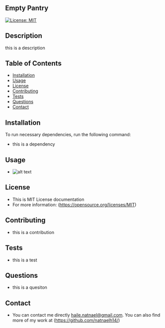 
## Empty Pantry
[![License: MIT](https://img.shields.io/badge/License-MIT-yellow.svg)](https://opensource.org/licenses/MIT)
## Description
this is a description
## Table of Contents
* [Installation](#Installation)
* [Usage](#Usage)
* [License](#License)
* [Contributing](#Contribution)
* [Tests](#Tests)
* [Questions](#Questions)
* [Contact](#Contact)
## Installation

To run necessary dependencies, run the following command:

* this is a dependency
## Usage
* ![alt text](/ghost.jpg)
## License
* This is MIT License documentation
* For more information: (https://opensource.org/licenses/MIT)
## Contributing
* this is a contribution
## Tests
* this is a test
## Questions
* this is a quesiton
## Contact
* You can contact me directly haile.natnael@gmail.com. You can also find more of my work at (https://github.com/natnaelh14/)